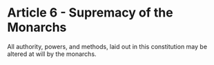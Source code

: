 # Article 6 - Supremacy of the Monarchs

All authority, powers, and methods, laid out in this constitution may be altered at will by the monarchs.
